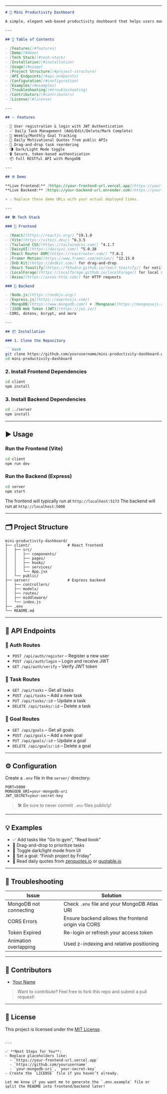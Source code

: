 
---

````markdown
# 🧠 Mini Productivity Dashboard

A simple, elegant web-based productivity dashboard that helps users manage daily tasks, set personal goals, and stay inspired with motivational quotes. Built using **React.js**, **TailwindCSS**, **Node.js**, **Express**, and **MongoDB**, this full-stack app includes user authentication, task/goal tracking, a motivational quote widget, and features like dark/light mode and drag-and-drop task reordering.

---

## 📑 Table of Contents

- [Features](#features)
- [Demo](#demo)
- [Tech Stack](#tech-stack)
- [Installation](#installation)
- [Usage](#usage)
- [Project Structure](#project-structure)
- [API Endpoints](#api-endpoints)
- [Configuration](#configuration)
- [Examples](#examples)
- [Troubleshooting](#troubleshooting)
- [Contributors](#contributors)
- [License](#license)

---

## ✨ Features

- 🧾 User registration & login with JWT Authentication
- ✅ Daily Task Management (Add/Edit/Delete/Mark Complete)
- 🎯 Weekly/Monthly Goal Tracking
- 💬 Daily Motivational Quotes from public APIs
- 🔁 Drag-and-drop task reordering
- 🌗 Dark/Light Mode toggle
- 🔒 Secure, token-based authentication
- 📦 Full RESTful API with MongoDB

---

## 🌐 Demo

**Live Frontend:** [https://your-frontend-url.vercel.app](https://your-frontend-url.vercel.app)  
**Live Backend:** [https://your-backend-url.onrender.com](https://your-backend-url.onrender.com)

> ⚠️ Replace these demo URLs with your actual deployed links.

---

## 🛠️ Tech Stack

### 🔹 Frontend

- [React](https://reactjs.org/) ^19.1.0
- [Vite](https://vitejs.dev/) ^6.3.5
- [Tailwind CSS](https://tailwindcss.com/) ^4.1.7
- [DaisyUI](https://daisyui.com/) ^5.0.38
- [React Router DOM](https://reactrouter.com/) ^7.6.1
- [Framer Motion](https://www.framer.com/motion/) ^12.15.0
- [DnD Kit](https://dndkit.com/) for drag-and-drop
- [React Toastify](https://fkhadra.github.io/react-toastify/) for notifications
- [LocalForage](https://localforage.github.io/localForage/) for local storage
- [Axios](https://axios-http.com/) for HTTP requests

### 🔹 Backend

- [Node.js](https://nodejs.org/)
- [Express.js](https://expressjs.com/)
- [MongoDB](https://www.mongodb.com/) + [Mongoose](https://mongoosejs.com/)
- [JSON Web Token (JWT)](https://jwt.io/)
- CORS, dotenv, bcrypt, and more

---

## 📦 Installation

### 1. Clone the Repository

```bash
git clone https://github.com/yourusername/mini-productivity-dashboard.git
cd mini-productivity-dashboard
````

### 2. Install Frontend Dependencies

```bash
cd client
npm install
```

### 3. Install Backend Dependencies

```bash
cd ../server
npm install
```

---

## ▶️ Usage

### Run the Frontend (Vite)

```bash
cd client
npm run dev
```

### Run the Backend (Express)

```bash
cd server
npm start
```

The frontend will typically run at `http://localhost:5173`
The backend will run at `http://localhost:5000`

---

## 🗂️ Project Structure

```
mini-productivity-dashboard/
├── client/                 # React frontend
│   ├── src/
│   │   ├── components/
│   │   ├── pages/
│   │   ├── hooks/
│   │   ├── services/
│   │   └── App.jsx
│   └── public/
├── server/                 # Express backend
│   ├── controllers/
│   ├── models/
│   ├── routes/
│   ├── middleware/
│   └── index.js
├── .env
└── README.md
```

---

## 🔌 API Endpoints

### 🧑 Auth Routes

* `POST /api/auth/register` – Register a new user
* `POST /api/auth/login` – Login and receive JWT
* `GET /api/auth/verify` – Verify JWT token

### 📝 Task Routes

* `GET /api/tasks` – Get all tasks
* `POST /api/tasks` – Add a new task
* `PUT /api/tasks/:id` – Update a task
* `DELETE /api/tasks/:id` – Delete a task

### 🎯 Goal Routes

* `GET /api/goals` – Get all goals
* `POST /api/goals` – Add a new goal
* `PUT /api/goals/:id` – Update a goal
* `DELETE /api/goals/:id` – Delete a goal

---

## ⚙️ Configuration

Create a `.env` file in the `server/` directory:

```env
PORT=5000
MONGODB_URI=your-mongodb-uri
JWT_SECRET=your-secret-key
```

> 🛠 Be sure to never commit `.env` files publicly!

---

## 💡 Examples

* ✅ Add tasks like "Go to gym", "Read book"
* 🔄 Drag-and-drop to prioritize tasks
* 🌙 Toggle dark/light mode from UI
* 📆 Set a goal: “Finish project by Friday”
* 💬 Read daily quotes from [zenquotes.io](https://zenquotes.io/) or [quotable.io](https://github.com/lukePeavey/quotable)

---

## 🧰 Troubleshooting

| Issue                  | Solution                                           |
| ---------------------- | -------------------------------------------------- |
| MongoDB not connecting | Check `.env` file and your MongoDB Atlas URI       |
| CORS Errors            | Ensure backend allows the frontend origin via CORS |
| Token Expired          | Re-login or refresh your access token              |
| Animation overlapping  | Used z-indexing and relative positioning           |

---

## 👥 Contributors

* [Your Name](https://github.com/yourusername)

> Want to contribute? Feel free to fork this repo and submit a pull request!

---

## 📄 License

This project is licensed under the [MIT License](LICENSE).

```

---

✅ **Next Steps for You**:
- Replace placeholders like:
  - `https://your-frontend-url.vercel.app`
  - `https://github.com/yourusername`
  - `your-mongodb-uri`, `your-secret-key`
- Create the `LICENSE` file if you haven’t already.

Let me know if you want me to generate the `.env.example` file or split the README into frontend/backend later!
```
